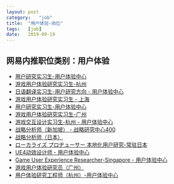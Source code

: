 ```yaml
---
layout:	post
category:	"job"
title:	"用户体验-岗位"
tags:	[job]
date:	2019-09-19
---
```

## 网易内推职位类别：用户体验
- [用户研究实习生-用户体验中心](http://mobile.bole.netease.com/bole/boleDetail?id=14088&employeeId=346f03c3cda5f04c&key=all)
- [游戏用户体验研究实习生-杭州](http://mobile.bole.netease.com/bole/boleDetail?id=16413&employeeId=346f03c3cda5f04c&key=all)
- [日语翻译实习生-用户研究方向 - 用户体验中心](http://mobile.bole.netease.com/bole/boleDetail?id=16241&employeeId=346f03c3cda5f04c&key=all)
- [游戏用户体验研究实习生 - 上海](http://mobile.bole.netease.com/bole/boleDetail?id=16957&employeeId=346f03c3cda5f04c&key=all)
- [用户研究实习生-用户体验中心](http://mobile.bole.netease.com/bole/boleDetail?id=14087&employeeId=346f03c3cda5f04c&key=all)
- [游戏用户体验研究实习生-广州](http://mobile.bole.netease.com/bole/boleDetail?id=16240&employeeId=346f03c3cda5f04c&key=all)
- [游戏交互设计实习生-杭州 - 用户体验中心](http://mobile.bole.netease.com/bole/boleDetail?id=18013&employeeId=346f03c3cda5f04c&key=all)
- [战略分析师（新加坡） - 战略研究中心400](http://mobile.bole.netease.com/bole/boleDetail?id=17197&employeeId=346f03c3cda5f04c&key=all)
- [战略分析师（日本） ](http://mobile.bole.netease.com/bole/boleDetail?id=17196&employeeId=346f03c3cda5f04c&key=all)
- [ローカライズ プロヂューサー
本地化用户研究-常驻日本](http://mobile.bole.netease.com/bole/boleDetail?id=17694&employeeId=346f03c3cda5f04c&key=all)
- [UE4动效设计师 - 用户体验中心](http://mobile.bole.netease.com/bole/boleDetail?id=17958&employeeId=346f03c3cda5f04c&key=all)
- [Game User Experience Researcher-Singapore  - 用户体验中心](http://mobile.bole.netease.com/bole/boleDetail?id=17456&employeeId=346f03c3cda5f04c&key=all)
- [游戏用户体验研究员（广州）](http://mobile.bole.netease.com/bole/boleDetail?id=13573&employeeId=346f03c3cda5f04c&key=all)
- [用户体验研究工程师（杭州）-用户体验中心](http://mobile.bole.netease.com/bole/boleDetail?id=13584&employeeId=346f03c3cda5f04c&key=all)
